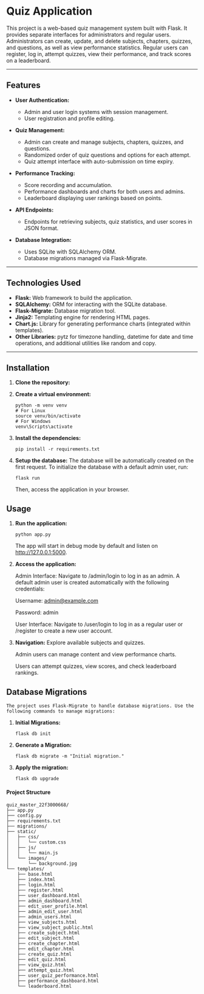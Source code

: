 # Quiz Application

This project is a web-based quiz management system built with Flask. It provides separate interfaces for administrators and regular users. Administrators can create, update, and delete subjects, chapters, quizzes, and questions, as well as view performance statistics. Regular users can register, log in, attempt quizzes, view their performance, and track scores on a leaderboard.

---

## Features

- **User Authentication:**  
  - Admin and user login systems with session management.
  - User registration and profile editing.

- **Quiz Management:**  
  - Admin can create and manage subjects, chapters, quizzes, and questions.
  - Randomized order of quiz questions and options for each attempt.
  - Quiz attempt interface with auto-submission on time expiry.

- **Performance Tracking:**  
  - Score recording and accumulation.
  - Performance dashboards and charts for both users and admins.
  - Leaderboard displaying user rankings based on points.

- **API Endpoints:**  
  - Endpoints for retrieving subjects, quiz statistics, and user scores in JSON format.

- **Database Integration:**  
  - Uses SQLite with SQLAlchemy ORM.
  - Database migrations managed via Flask-Migrate.

---

## Technologies Used

- **Flask:** Web framework to build the application.
- **SQLAlchemy:** ORM for interacting with the SQLite database.
- **Flask-Migrate:** Database migration tool.
- **Jinja2:** Templating engine for rendering HTML pages.
- **Chart.js:** Library for generating performance charts (integrated within templates).
- **Other Libraries:** pytz for timezone handling, datetime for date and time operations, and additional utilities like random and copy.

---

## Installation

1. **Clone the repository:**

2. **Create a virtual environment:**
    ```
    python -m venv venv
    # For Linux
    source venv/bin/activate  
    # For Windows
    venv\Scripts\activate
    ```
3. **Install the dependencies:**
    ```
    pip install -r requirements.txt
    ```
4. **Setup the database:**
    The database will be automatically created on the first request. To initialize the database with a default admin user, run:
    ```
    flask run
    ```
    Then, access the application in your browser.

## Usage

1. **Run the application:**
    ```
    python app.py
    ```
    The app will start in debug mode by default and listen on http://127.0.0.1:5000.

2. **Access the application:**
    
    Admin Interface:
    Navigate to /admin/login to log in as an admin. A default admin user is created automatically with the following credentials:

    Username: admin@example.com

    Password: admin

    User Interface:
    Navigate to /user/login to log in as a regular user or /register to create a new user account.

3. **Navigation:**
    Explore available subjects and quizzes.

    Admin users can manage content and view performance charts.

    Users can attempt quizzes, view scores, and check leaderboard rankings.

## Database Migrations

    The project uses Flask-Migrate to handle database migrations. Use the following commands to manage migrations:  
 1. **Initial Migrations:**
    ```
    flask db init
    ```
2. **Generate a Migration:**
    ```
    flask db migrate -m "Initial migration."
    ```
3. **Apply the migration:**
    ```
    flask db upgrade
    ```

#### Project Structure

    quiz_master_22f3000668/
    ├── app.py
    ├── config.py
    ├── requirements.txt
    ├── migrations/
    ├── static/
    │   ├── css/
    │   │   └── custom.css
    │   ├── js/
    │   │   └── main.js
    │   └── images/
    │       └── background.jpg
    └── templates/
        ├── base.html
        ├── index.html
        ├── login.html
        ├── register.html
        ├── user_dashboard.html
        ├── admin_dashboard.html
        ├── edit_user_profile.html
        ├── admin_edit_user.html
        ├── admin_users.html
        ├── view_subjects.html
        ├── view_subject_public.html
        ├── create_subject.html
        ├── edit_subject.html
        ├── create_chapter.html
        ├── edit_chapter.html
        ├── create_quiz.html
        ├── edit_quiz.html
        ├── view_quiz.html
        ├── attempt_quiz.html 
        ├── user_quiz_performance.html
        ├── performance_dashboard.html
        └── leaderboard.html